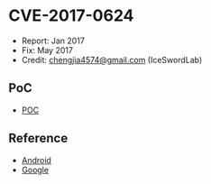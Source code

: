 # CVE-2017-0624

- Report: Jan 2017
- Fix: May 2017
- Credit: chengjia4574@gmail.com (IceSwordLab)

## PoC

- [POC](./poc.c)

## Reference

- [Android](https://source.android.com/security/bulletin/2017-05-01.html)
- [Google](https://issuetracker.google.com/issues/37132917)
